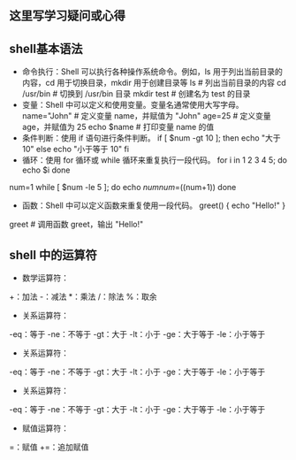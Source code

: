 ## 这里写学习疑问或心得
## shell基本语法
- 命令执行：Shell 可以执行各种操作系统命令。例如，ls 用于列出当前目录的内容，cd 用于切换目录，mkdir 用于创建目录等
 ls            # 列出当前目录的内容
cd /usr/bin   # 切换到 /usr/bin 目录
mkdir test    # 创建名为 test 的目录
- 变量：Shell 中可以定义和使用变量。变量名通常使用大写字母。
 name="John"  # 定义变量 name，并赋值为 "John"
age=25       # 定义变量 age，并赋值为 25
echo $name   # 打印变量 name 的值
- 条件判断：使用 if 语句进行条件判断。
if [ $num -gt 10 ]; then
    echo "大于 10"
else
    echo "小于等于 10"
fi
- 循环：使用 for 循环或 while 循环来重复执行一段代码。
for i in 1 2 3 4 5; do
    echo $i
done

num=1
while [ $num -le 5 ]; do
    echo $num
    num=$((num+1))
done
- 函数：Shell 中可以定义函数来重复使用一段代码。
greet() {
    echo "Hello!"
}

greet  # 调用函数 greet，输出 "Hello!"

## shell 中的运算符
- 数学运算符：

+：加法
-：减法
*：乘法
/：除法
%：取余
- 关系运算符：

-eq：等于
-ne：不等于
-gt：大于
-lt：小于
-ge：大于等于
-le：小于等于
- 关系运算符：

-eq：等于
-ne：不等于
-gt：大于
-lt：小于
-ge：大于等于
-le：小于等于
- 关系运算符：

-eq：等于
-ne：不等于
-gt：大于
-lt：小于
-ge：大于等于
-le：小于等于
- 赋值运算符：

=：赋值
+=：追加赋值